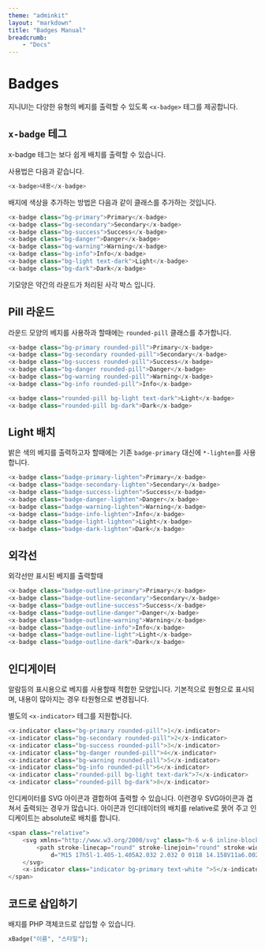 ```yaml
---
theme: "adminkit"
layout: "markdown"
title: "Badges Manual"
breadcrumb:
    - "Docs"
---
```

# Badges
지니UI는 다양한 유형의 베지를 출력할 수 있도록 `<x-badge>` 테그를 제공합니다.


## `x-badge` 테그
x-badge 테그는 보다 쉽게 배치를 출력할 수 있습니다.

사용법은 다음과 같습니다.
```php
<x-badge>내용</x-badge>
```

배지에 색상을 추가하는 방법은 다음과 같이 클래스를 추가하는 것입니다.

```php
<x-badge class="bg-primary">Primary</x-badge>
<x-badge class="bg-secondary">Secondary</x-badge>
<x-badge class="bg-success">Success</x-badge>
<x-badge class="bg-danger">Danger</x-badge>
<x-badge class="bg-warning">Warning</x-badge>
<x-badge class="bg-info">Info</x-badge>
<x-badge class="bg-light text-dark">Light</x-badge>
<x-badge class="bg-dark">Dark</x-badge>
```

기모양은 약간의 라운드가 처리된 사각 박스 입니다.

## Pill 라운드
라운드 모양의 베지를 사용하과 할때에는 `rounded-pill` 클래스를 추가합니다.

```php
<x-badge class="bg-primary rounded-pill">Primary</x-badge>
<x-badge class="bg-secondary rounded-pill">Secondary</x-badge>
<x-badge class="bg-success rounded-pill">Success</x-badge>
<x-badge class="bg-danger rounded-pill">Danger</x-badge>
<x-badge class="bg-warning rounded-pill">Warning</x-badge>
<x-badge class="bg-info rounded-pill">Info</x-badge>

<x-badge class="rounded-pill bg-light text-dark">Light</x-badge>
<x-badge class="rounded-pill bg-dark">Dark</x-badge>
```

## Light 배치
밝은 색의 베지를 출력하고자 할때에는 기존 `badge-primary` 대신에 `*-lighten`를 사용합니다.

```php
<x-badge class="badge-primary-lighten">Primary</x-badge>
<x-badge class="badge-secondary-lighten">Secondary</x-badge>
<x-badge class="badge-success-lighten">Success</x-badge>
<x-badge class="badge-danger-lighten">Danger</x-badge>
<x-badge class="badge-warning-lighten">Warning</x-badge>
<x-badge class="badge-info-lighten">Info</x-badge>
<x-badge class="badge-light-lighten">Light</x-badge>
<x-badge class="badge-dark-lighten">Dark</x-badge>
```

## 외각선
외각선만 표시된 베지를 출력할때

```php
<x-badge class="badge-outline-primary">Primary</x-badge>
<x-badge class="badge-outline-secondary">Secondary</x-badge>
<x-badge class="badge-outline-success">Success</x-badge>
<x-badge class="badge-outline-danger">Danger</x-badge>
<x-badge class="badge-outline-warning">Warning</x-badge>
<x-badge class="badge-outline-info">Info</x-badge>
<x-badge class="badge-outline-light">Light</x-badge>
<x-badge class="badge-outline-dark">Dark</x-badge>
```

## 인디게이터
알람등의 표시용으로 베지를 사용할때 적합한 모양입니다.
기본적으로 원형으로 표시되며, 내용이 많아지는 경우 타원형으로 변경됩니다.


별도의 `<x-indicator>` 테그를 지원합니다.

```php
<x-indicator class="bg-primary rounded-pill">1</x-indicator>
<x-indicator class="bg-secondary rounded-pill">2</x-indicator>
<x-indicator class="bg-success rounded-pill">3</x-indicator>
<x-indicator class="bg-danger rounded-pill">4</x-indicator>
<x-indicator class="bg-warning rounded-pill">5</x-indicator>
<x-indicator class="bg-info rounded-pill">6</x-indicator>
<x-indicator class="rounded-pill bg-light text-dark">7</x-indicator>
<x-indicator class="rounded-pill bg-dark">8</x-indicator>
```

인디케이터를 SVG 아이콘과 결합하여 출력할 수 있습니다. 
이런경우 SVG아이콘과 겹쳐서 출력되는 경우가 많습니다. 아이콘과 인디테이터의 배치를 relative로 묽어 주고
인디케이트는 absolute로 배치를 합니다.

```php
<span class="relative">
    <svg xmlns="http://www.w3.org/2000/svg" class="h-6 w-6 inline-block" fill="none" viewBox="0 0 24 24" stroke="currentColor">
        <path stroke-linecap="round" stroke-linejoin="round" stroke-width="2" 
            d="M15 17h5l-1.405-1.405A2.032 2.032 0 0118 14.158V11a6.002 6.002 0 00-4-5.659V5a2 2 0 10-4 0v.341C7.67 6.165 6 8.388 6 11v3.159c0 .538-.214 1.055-.595 1.436L4 17h5m6 0v1a3 3 0 11-6 0v-1m6 0H9" />
    </svg>							
    <x-indicator class="indicator bg-primary text-white ">5</x-indicator>
</span>
```


## 코드로 삽입하기
배지를 PHP 객체코드로 삽입할 수 있습니다.

```php
xBadge("이름", "스타일");
```
